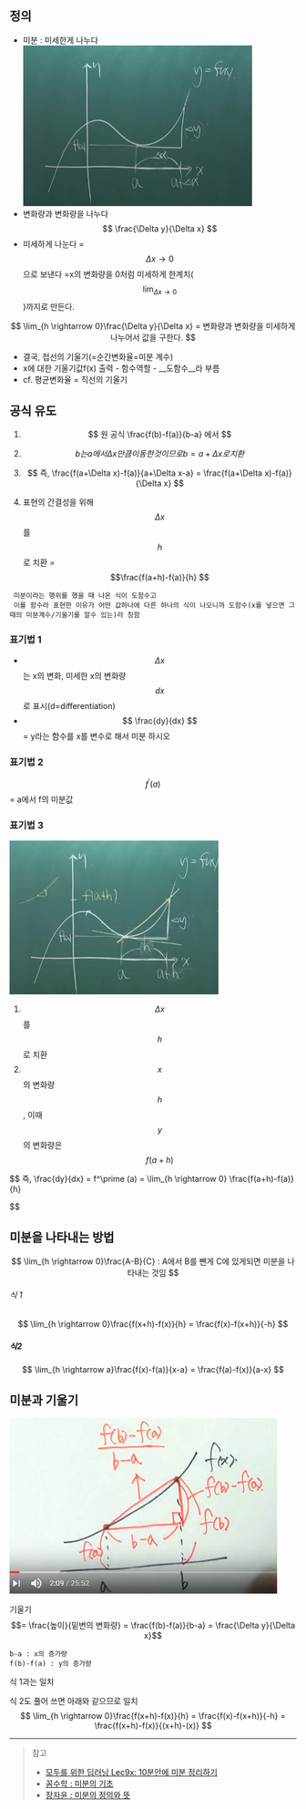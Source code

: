 ## 정의 
* 미분 : 미세한게 나누다 
![](/assets/def23.PNG)
* 변화량과 변화량을 나누다  $$ \frac{\Delta y}{\Delta x} $$
* 미세하게 나눈다 = $$ \Delta x \rightarrow 0$$으로 보낸다 =x의 변화량을 0처럼 미세하게 한계치($$\lim_{\Delta x \rightarrow 0}$$)까지로 만든다.  

$$
\lim_{h \rightarrow 0}\frac{\Delta y}{\Delta x} = 변화량과 변화량을 미세하게 나누어서 값을 구한다. 
$$

* 결국, 접선의 기울기(=순간변화율=미분 계수) 
 * x에 대한 기울기값f(x) 출력 - 함수역할 - __도함수__라 부름 
 * cf. 평균변화율 = 직선의 기울기

## 공식 유도 
1. $$ 원 공식 \frac{f(b)-f(a)}{b-a} 에서 $$

2. $$ b는 a에서 \Delta x만큼 이동한 것이므로 b= a+\Delta x로 치환  $$ 

3. $$ 즉, \frac{f(a+\Delta x)-f(a)}{a+\Delta x-a} = \frac{f(a+\Delta x)-f(a)}{\Delta x} $$

4. 표현의 간결성을 위해 $$ \Delta x$$를 $$h$$로 치환 = $$\frac{f(a+h)-f(a)}{h} $$


    
```
 미분이라는 행위를 했을 때 나온 식이 도함수고 
 이를 함수라 표현한 이유가 어떤 값하나에 다른 하나의 식이 나오니까 도함수(x를 넣으면 그때의 미분계수/기울기를 알수 있는)라 칭함
```
 
### 표기법 1
* $$ \Delta x$$는 x의 변화, 미세한 x의 변화량 $$dx$$ 로 표시(d=differentiation)
* $$ \frac{dy}{dx} $$ = y라는 함수를 x를 변수로 해서 미분 하시오 

### 표기법 2
$$ f^\prime (a) $$ = a에서 f의 미분값


### 표기법 3 

![](/assets/def231.PNG)
1. $$\Delta x$$를 $$h$$로 치환 
2. $$x$$의 변화량 $$h$$, 이때 $$y$$의 변화량은 $$ f(a+h) $$

$$
즉, \frac{dy}{dx} = f^\prime (a) = \lim_{h \rightarrow 0} \frac{f(a+h)-f(a)}{h} 

$$



## 미분을 나타내는 방법

$$
 \lim_{h \rightarrow 0}\frac{A-B}{C} : A에서 B를 뺀게 C에 있게되면 미분을 나타내는 것임 
$$ 


###### 식 1
$$
\lim_{h \rightarrow 0}\frac{f(x+h)-f(x)}{h} = \frac{f(x)-f(x+h)}{-h} 
$$

##### 식2
$$
\lim_{h \rightarrow a}\frac{f(x)-f(a)}{x-a} = \frac{f(a)-f(x)}{a-x}
$$

## 미분과 기울기
![](/assets/decens.PNG)

기울기 $$= \frac{높이}{밑변의 변화량} = \frac{f(b)-f(a)}{b-a} = \frac{\Delta y}{\Delta x}$$

```
b-a : x의 증가량
f(b)-f(a) : y의 증가량 
```

식 1과는 일치 

식 2도 풀어 쓰면 아래와 같으므로 일치 
$$
\lim_{h \rightarrow 0}\frac{f(x+h)-f(x)}{h} = \frac{f(x)-f(x+h)}{-h} = \frac{f(x+h)-f(x)}{(x+h)-(x)} 
$$


---
> 참고
> * [모두를 위한 딥러닝 Lec9x: 10분안에 미분 정리하기](https://youtu.be/oZyvmtqLmLo?list=PLlMkM4tgfjnLSOjrEJN31gZATbcj_MpUm)
> * [꼼수학 : 미분의 기초](https://youtu.be/xXvnfqr5b3A)
> * [장자윤 : 미분의 정의와 뜻](https://www.youtube.com/watch?v=cr_SVH27n4c)